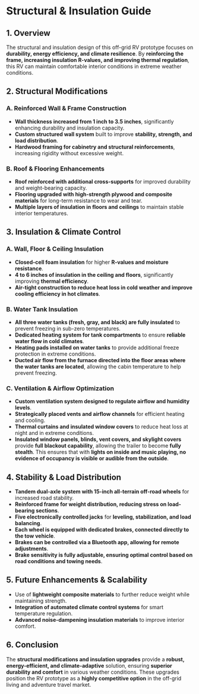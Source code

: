 # **Structural & Insulation Guide**

## **1. Overview**

The structural and insulation design of this off-grid RV prototype focuses on **durability, energy efficiency, and climate resilience**. By **reinforcing the frame, increasing insulation R-values, and improving thermal regulation**, this RV can maintain comfortable interior conditions in extreme weather conditions.

## **2. Structural Modifications**

### **A. Reinforced Wall & Frame Construction**

- **Wall thickness increased from 1 inch to 3.5 inches**, significantly enhancing durability and insulation capacity.
- **Custom structured wall system** built to improve **stability, strength, and load distribution**.
- **Hardwood framing for cabinetry and structural reinforcements**, increasing rigidity without excessive weight.

### **B. Roof & Flooring Enhancements**

- **Roof reinforced with additional cross-supports** for improved durability and weight-bearing capacity.
- **Flooring upgraded with high-strength plywood and composite materials** for long-term resistance to wear and tear.
- **Multiple layers of insulation in floors and ceilings** to maintain stable interior temperatures.

## **3. Insulation & Climate Control**

### **A. Wall, Floor & Ceiling Insulation**

- **Closed-cell foam insulation** for higher **R-values and moisture resistance**.
- **4 to 6 inches of insulation in the ceiling and floors**, significantly improving **thermal efficiency**.
- **Air-tight construction to reduce heat loss in cold weather and improve cooling efficiency in hot climates**.

### **B. Water Tank Insulation**

- **All three water tanks (fresh, gray, and black) are fully insulated** to prevent freezing in sub-zero temperatures.
- **Dedicated heating system for tank compartments** to ensure **reliable water flow in cold climates**.
- **Heating pads installed on water tanks** to provide additional freeze protection in extreme conditions.
- **Ducted air flow from the furnace directed into the floor areas where the water tanks are located**, allowing the cabin temperature to help prevent freezing.

### **C. Ventilation & Airflow Optimization**

- **Custom ventilation system designed to regulate airflow and humidity levels**.
- **Strategically placed vents and airflow channels** for efficient heating and cooling.
- **Thermal curtains and insulated window covers** to reduce heat loss at night and in extreme conditions.
- **Insulated window panels, blinds, vent covers, and skylight covers** provide **full blackout capability**, allowing the trailer to become **fully stealth**. This ensures that with **lights on inside and music playing, no evidence of occupancy is visible or audible from the outside**.

## **4. Stability & Load Distribution**

- **Tandem dual-axle system with 15-inch all-terrain off-road wheels** for increased road stability.
- **Reinforced frame for weight distribution, reducing stress on load-bearing sections**.
- **Five electronically controlled jacks** for **leveling, stabilization, and load balancing**.
- **Each wheel is equipped with dedicated brakes, connected directly to the tow vehicle**.
- **Brakes can be controlled via a Bluetooth app, allowing for remote adjustments**.
- **Brake sensitivity is fully adjustable, ensuring optimal control based on road conditions and towing needs**.

## **5. Future Enhancements & Scalability**

- Use of **lightweight composite materials** to further reduce weight while maintaining strength.
- **Integration of automated climate control systems** for smart temperature regulation.
- **Advanced noise-dampening insulation materials** to improve interior comfort.

## **6. Conclusion**

The **structural modifications and insulation upgrades** provide a **robust, energy-efficient, and climate-adaptive** solution, ensuring **superior durability and comfort** in various weather conditions. These upgrades position the RV prototype as a **highly competitive option** in the off-grid living and adventure travel market.

